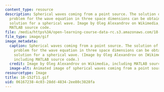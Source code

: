 ```yaml
---
content_type: resource
description: Spherical waves coming from a point source. The solution of the initial-value
  problem for the wave equation in three space dimensions can be obtained from the
  solution for a spherical wave. Image by Oleg Alexandrov on Wikimedia, including
  MATLAB source code.
file: /media/https%3A/open-learning-course-data-rc.s3.amazonaws.com/18-152-introduction-to-partial-differential-equations-fall-2011/061672384c0328dd48342ee80c3828fa_18-152f11.gif
file_type: image/gif
image_metadata:
  caption: Spherical waves coming from a point source. The solution of the initial-value
    problem for the wave equation in three space dimensions can be obtained from the
    solution for a spherical wave. (Image by Oleg Alexandrov on [Wikimedia](http://commons.wikimedia.org/wiki/File:Spherical_wave2.gif),
    including MATLAB source code.)
  credit: Image by Oleg Alexandrov on Wikimedia, including MATLAB source code.
  image-alt: Animated image of spherical waves coming from a point source.
resourcetype: Image
title: 18-152f11.gif
uid: 06167238-4c03-28dd-4834-2ee80c3828fa
---
```

